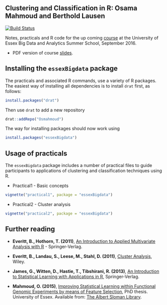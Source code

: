 
<!-- README.md is generated from README.Rmd. Please edit that file -->
Clustering and Classification in R: Osama Mahmoud and Berthold Lausen
---------------------------------------------------------------------

[![Build Status](https://travis-ci.org/Osmahmoud/essexBigdata.svg?branch=master)](https://travis-ci.org/Osmahmoud/essexBigdata)

Notes, practicals and R code for the up coming [course](https://www.essex.ac.uk/iads/events/summer-school.aspx) at the University of Essex Big Data and Analytics Summer School, September 2016.

-   PDF version of course [slides](https://raw.githubusercontent.com/Osmahmoud/essexBigdata/master/slides.pdf).

Installing the `essexBigdata` package
-------------------------------------

The practicals and associated R commands, use a variety of R packages. The easiest way of installing all dependencies is to install `drat` first, as follows:

``` r
install.packages("drat")
```

Then use `drat` to add a new repository

``` r
drat::addRepo("Osmahmoud")
```

The way for installing packages should now work using

``` r
install.packages("essexBigdata")
```

Usage of practicals
-------------------

The `essexBigdata` package includes a number of practical files to guide participants to applications of clustering and classification techniques using R.

-   Practical1 - Basic concepts

``` r
vignette("practical1", package = "essexBigdata")
```

-   Practical2 - Cluster analysis

``` r
vignette("practical2", package = "essexBigdata")
```

Further reading
---------------

-   **Everitt, B., Hothorn, T. (2011)**, [An Introduction to Applied Multivariate Analysis with R](http://link.springer.com/book/10.1007%2F978-1-4419-9650-3) - Springer-Verlag.

-   **Everitt, B., Landau, S., Leese, M., Stahl, D. (2011)**, [Cluster Analysis](http://eu.wiley.com/WileyCDA/WileyTitle/productCd-EHEP002266.html), Wiley.

-   **James, G., Witten, D., Hastie, T., Tibshirani, R. (2013)**, [An Introduction to Statistical Learning with Applications in R](http://www.springer.com/gb/book/9781461471370), Springer-Verlag.

-   **Mahmoud, O. (2015)**, [Improving Statistical Learning within Functional Genomic Experiments by means of Feature Selection](https://www.researchgate.net/publication/304704707_Improving_Statistical_Learning_within_Functional_Genomic_Experiments_by_means_of_Feature_Selection), PhD thesis. University of Essex. Available from: [The Albert Sloman Library](http://serlib0.essex.ac.uk/search~S5?/aMahmoud%2C+Osama/amahmoud+osama/-3%2C-1%2C0%2CB/frameset&FF=amahmoud+osama&1%2C1%2C).
